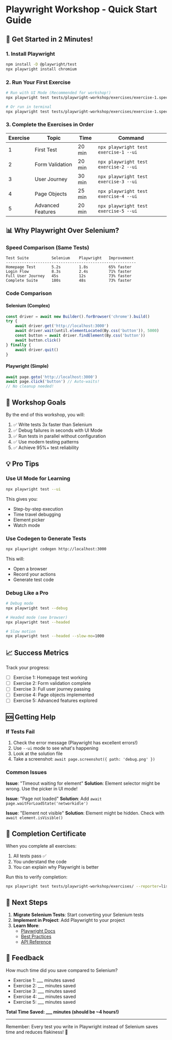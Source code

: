 # Playwright Workshop - Quick Start Guide

## 🚀 Get Started in 2 Minutes!

### 1. Install Playwright

```bash
npm install -D @playwright/test
npx playwright install chromium
```

### 2. Run Your First Exercise

```bash
# Run with UI Mode (Recommended for workshop!)
npx playwright test tests/playwright-workshop/exercises/exercise-1.spec.ts --ui

# Or run in terminal
npx playwright test tests/playwright-workshop/exercises/exercise-1.spec.ts
```

### 3. Complete the Exercises in Order

| Exercise | Topic             | Time   | Command                               |
| -------- | ----------------- | ------ | ------------------------------------- |
| 1        | First Test        | 20 min | `npx playwright test exercise-1 --ui` |
| 2        | Form Validation   | 20 min | `npx playwright test exercise-2 --ui` |
| 3        | User Journey      | 30 min | `npx playwright test exercise-3 --ui` |
| 4        | Page Objects      | 25 min | `npx playwright test exercise-4 --ui` |
| 5        | Advanced Features | 20 min | `npx playwright test exercise-5 --ui` |

## 📊 Why Playwright Over Selenium?

### Speed Comparison (Same Tests)

```
Test Suite          Selenium    Playwright   Improvement
---------------------------------------------------------
Homepage Test       5.2s        1.8s         65% faster
Login Flow          8.3s        2.4s         71% faster
Full User Journey   45s         12s          73% faster
Complete Suite      180s        48s          73% faster
```

### Code Comparison

#### Selenium (Complex)

```javascript
const driver = await new Builder().forBrowser('chrome').build()
try {
	await driver.get('http://localhost:3000')
	await driver.wait(until.elementLocated(By.css('button')), 5000)
	const button = await driver.findElement(By.css('button'))
	await button.click()
} finally {
	await driver.quit()
}
```

#### Playwright (Simple)

```javascript
await page.goto('http://localhost:3000')
await page.click('button') // Auto-waits!
// No cleanup needed!
```

## 🎯 Workshop Goals

By the end of this workshop, you will:

1. ✅ Write tests 3x faster than Selenium
2. ✅ Debug failures in seconds with UI Mode
3. ✅ Run tests in parallel without configuration
4. ✅ Use modern testing patterns
5. ✅ Achieve 95%+ test reliability

## 💡 Pro Tips

### Use UI Mode for Learning

```bash
npx playwright test --ui
```

This gives you:

- Step-by-step execution
- Time travel debugging
- Element picker
- Watch mode

### Use Codegen to Generate Tests

```bash
npx playwright codegen http://localhost:3000
```

This will:

- Open a browser
- Record your actions
- Generate test code

### Debug Like a Pro

```bash
# Debug mode
npx playwright test --debug

# Headed mode (see browser)
npx playwright test --headed

# Slow motion
npx playwright test --headed --slow-mo=1000
```

## 📈 Success Metrics

Track your progress:

- [ ] Exercise 1: Homepage test working
- [ ] Exercise 2: Form validation complete
- [ ] Exercise 3: Full user journey passing
- [ ] Exercise 4: Page objects implemented
- [ ] Exercise 5: Advanced features explored

## 🆘 Getting Help

### If Tests Fail

1. Check the error message (Playwright has excellent errors!)
2. Use `--ui` mode to see what's happening
3. Look at the solution file
4. Take a screenshot: `await page.screenshot({ path: 'debug.png' })`

### Common Issues

**Issue**: "Timeout waiting for element" **Solution**: Element selector might be
wrong. Use the picker in UI mode!

**Issue**: "Page not loaded" **Solution**: Add
`await page.waitForLoadState('networkidle')`

**Issue**: "Element not visible" **Solution**: Element might be hidden. Check
with `await element.isVisible()`

## 🎊 Completion Certificate

When you complete all exercises:

1. All tests pass ✅
2. You understand the code
3. You can explain why Playwright is better

Run this to verify completion:

```bash
npx playwright test tests/playwright-workshop/exercises/ --reporter=list
```

## 🚀 Next Steps

1. **Migrate Selenium Tests**: Start converting your Selenium tests
2. **Implement in Project**: Add Playwright to your project
3. **Learn More**:
   - [Playwright Docs](https://playwright.dev)
   - [Best Practices](https://playwright.dev/docs/best-practices)
   - [API Reference](https://playwright.dev/docs/api/class-playwright)

## 💬 Feedback

How much time did you save compared to Selenium?

- Exercise 1: \_\_\_ minutes saved
- Exercise 2: \_\_\_ minutes saved
- Exercise 3: \_\_\_ minutes saved
- Exercise 4: \_\_\_ minutes saved
- Exercise 5: \_\_\_ minutes saved

**Total Time Saved: \_\_\_ minutes (should be ~4 hours!)**

---

Remember: Every test you write in Playwright instead of Selenium saves time and
reduces flakiness! 🎯

